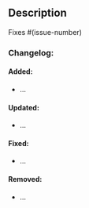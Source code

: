 <!-- Is this pull request ready for review? (if not, please submit in draft mode) -->

## Description

<!--
Please include a summary of the change and which issue is fixed.
 Please also include relevant motivation and context.
 List any dependencies that are required for this change.
-->

<!-- remove if not applicable -->

Fixes #(issue-number)

### Changelog:

<!-- 
Add changes in a list and add issue number in brackets, if required.
Remove sections which are not applicable and remember to update CHANGELOG.md as well.
-->

#### Added:

- ...

#### Updated:

- ...

#### Fixed:

- ...

#### Removed:

- ...
